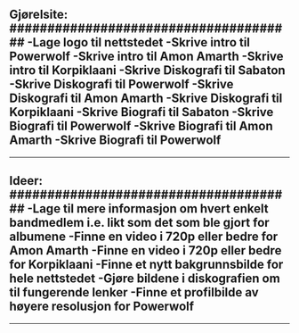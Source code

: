 Gjørelsite:
######################################
-Lage logo til nettstedet
-Skrive intro til Powerwolf
-Skrive intro til Amon Amarth
-Skrive intro til Korpiklaani
-Skrive Diskografi til Sabaton
-Skrive Diskografi til Powerwolf
-Skrive Diskografi til Amon Amarth
-Skrive Diskografi til Korpiklaani
-Skrive Biografi til Sabaton
-Skrive Biografi til Powerwolf
-Skrive Biografi til Amon Amarth
-Skrive Biografi til Powerwolf
-------------------------------------
-------------------------------------
Ideer:
######################################
-Lage til mere informasjon om hvert enkelt bandmedlem i.e. likt som det som ble gjort for albumene
-Finne en video i 720p eller bedre for Amon Amarth
-Finne en video i 720p eller bedre for Korpiklaani
-Finne et nytt bakgrunnsbilde for hele nettstedet
-Gjøre bildene i diskografien om til fungerende lenker
-Finne et profilbilde av høyere resolusjon for Powerwolf
-------------------------------------
-------------------------------------
